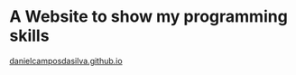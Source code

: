 # A Website to show my programming skills
<a href="http://danielcamposdasilva.github.io" title="Title">danielcamposdasilva.github.io</a>

